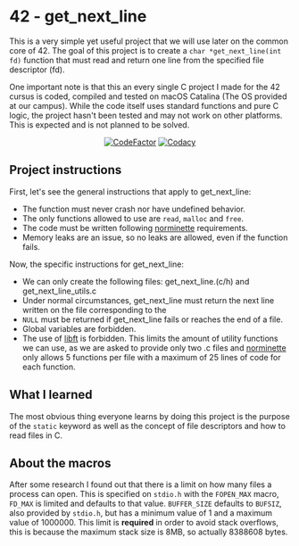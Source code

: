 # 42 - get_next_line
This is a very simple yet useful project that we will use later on the common core of 42. The goal of this project is to create a `char *get_next_line(int fd)` function that must read and return one line from the specified file descriptor (fd).

One important note is that this an every single C project I made for the 42 cursus is coded, compiled and tested on macOS Catalina (The OS provided at our campus). While the code itself uses standard functions and pure C logic, the project hasn't been tested and may not work on other platforms. This is expected and is not planned to be solved.

<div align=center>
<a href="https://www.codefactor.io/repository/github/xdec0de/42get_next_line"><img src="https://www.codefactor.io/repository/github/xdec0de/42get_next_line/badge" alt="CodeFactor"/></a>
<a href="https://app.codacy.com/gh/xDec0de/42get_next_line"><img src="https://app.codacy.com/project/badge/Grade/10f45c9430f540c2aca9ec4f0df218ff" alt="Codacy"/></a>
</div>

## Project instructions
First, let's see the general instructions that apply to get_next_line:
-   The function must never crash nor have undefined behavior.
-   The only functions allowed to use are `read`, `malloc` and `free`.
-   The code must be written following [norminette](https://github.com/42School/norminette) requirements.
-   Memory leaks are an issue, so no leaks are allowed, even if the function fails.

Now, the specific instructions for get_next_line:
-   We can only create the following files: get_next_line.(c/h) and get_next_line_utils.c
-   Under normal circumstances, get_next_line must return the next line written on the file corresponding to the
-   `NULL` must be returned if get_next_line fails or reaches the end of a file.
-   Global variables are forbidden.
-   The use of [libft](https://github.com/xDec0de/42libft) is forbidden. This limits the amount of utility functions we can use, as we are asked to provide only two .c files and [norminette](https://github.com/42School/norminette) only allows 5 functions per file with a maximum of 25 lines of code for each function.

## What I learned
The most obvious thing everyone learns by doing this project is the purpose of the `static` keyword as well as the concept of file descriptors and how to read files in C.

## About the macros
After some research I found out that there is a limit on how many files a process can open. This is specified on `stdio.h` with the `FOPEN_MAX` macro, `FD_MAX` is limited and defaults to that value. `BUFFER_SIZE` defaults to `BUFSIZ`, also provided by `stdio.h`, but has a minimum value of 1 and a maximum value of 1000000. This limit is **required** in order to avoid stack overflows, this is because the maximum stack size is 8MB, so actually 8388608 bytes.
